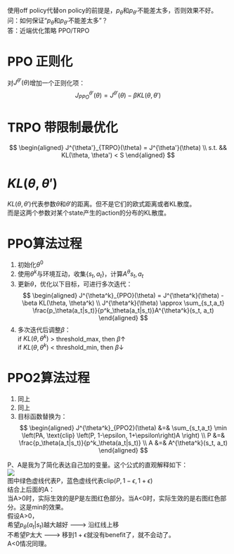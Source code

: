 使用off policy代替on policy的前提是，$p_\theta$和$p_{\theta'}$不能差太多，否则效果不好。  
问：如何保证“$p_\theta$和$p_{\theta'}$不能差太多”？  
答：近端优化策略 PPO/TRPO  

# PPO 正则化

对$J^{\theta'}(\theta)$增加一个正则化项：  
$$
J^{\theta'}_{PPO}(\theta) = J^{\theta'}(\theta) - \beta KL(\theta, \theta')
$$

# TRPO 带限制最优化

$$
\begin{aligned}
J^{\theta'}_{TRPO}(\theta) = J^{\theta'}(\theta)   \\
s.t. && KL(\theta, \theta') < S
\end{aligned}
$$

# $KL(\theta, \theta')$

$KL(\theta, \theta')$代表参数$\theta$和$\theta'$的距离。但不是它们的欧式距离或者KL散度。  
而是这两个参数对某个state产生的action的分布的KL散度。  

# PPO算法过程  

1. 初始化$\theta^0$  
2. 使用$\theta^k$与环境互动，收集$\{s_t, a_t\}$，计算$A^\theta{s_t, a_t}$  
3. 更新$\theta$，优化以下目标，可进行多次迭代：  
$$
\begin{aligned}
J^{\theta^k}_{PPO}(\theta) = J^{\theta^k}(\theta) - \beta KL(\theta, \theta^k)  \\
J^{\theta^k}(\theta) \approx \sum_{s_t,a_t} \frac{p_\theta(a_t|s_t)}{p^k_\theta(a_t|s_t)}A^{\theta^k}(s_t, a_t)
\end{aligned}
$$
4. 多次迭代后调整$\beta$：  
if $KL(\theta, \theta^k)$ > threshold_max, then $\beta \uparrow$  
if $KL(\theta, \theta^k)$ < threshold_min, then $\beta \downarrow$  

# PPO2算法过程

1. 同上  
2. 同上  
3. 目标函数替换为：  
$$
\begin{aligned}
J^{\theta^k}_{PPO2}(\theta) &=& \sum_{s_t,a_t} \min 
\left(PA, \text{clip} \left(P, 1-\epsilon, 1+\epsilon\right)A \right)   \\
P &=& \frac{p_\theta(a_t|s_t)}{p^k_\theta(a_t|s_t)}  \\
A &=& A^{\theta^k}(s_t, a_t)
\end{aligned}
$$

P、A是我为了简化表达自己加的变量。这个公式的直观解释如下：  
![](/assets/images/Chapter7/65.png)    
图中绿色虚线代表P，蓝色虚线代表$\text{clip} (P, 1-\epsilon, 1+\epsilon)$  
结合上后面的A：  
当A>0时，实际生效的是P是左图红色部分。当A<0时，实际生效的是右图红色部分。这是min的效果。  
假设A>0，  
希望$p_\theta(a_t|s_t)$越大越好 ---> 沿红线上移   
不希望P太大 ---> 移到$1+\epsilon$就没有benefit了，就不会动了。  
A<0情况同理。  
